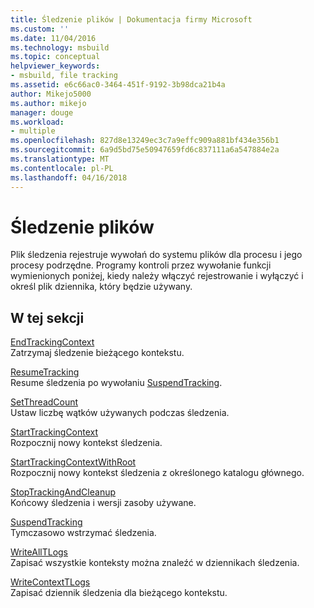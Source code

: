 ```yaml
---
title: Śledzenie plików | Dokumentacja firmy Microsoft
ms.custom: ''
ms.date: 11/04/2016
ms.technology: msbuild
ms.topic: conceptual
helpviewer_keywords:
- msbuild, file tracking
ms.assetid: e6c66ac0-3464-451f-9192-3b98dca21b4a
author: Mikejo5000
ms.author: mikejo
manager: douge
ms.workload:
- multiple
ms.openlocfilehash: 827d8e13249ec3c7a9effc909a881bf434e356b1
ms.sourcegitcommit: 6a9d5bd75e50947659fd6c837111a6a547884e2a
ms.translationtype: MT
ms.contentlocale: pl-PL
ms.lasthandoff: 04/16/2018
---
```

# <a name="file-tracking"></a>Śledzenie plików
Plik śledzenia rejestruje wywołań do systemu plików dla procesu i jego procesy podrzędne. Programy kontroli przez wywołanie funkcji wymienionych poniżej, kiedy należy włączyć rejestrowanie i wyłączyć i określ plik dziennika, który będzie używany.  
  
## <a name="in-this-section"></a>W tej sekcji  
 [EndTrackingContext](../msbuild/endtrackingcontext.md)  
 Zatrzymaj śledzenie bieżącego kontekstu.  
  
 [ResumeTracking](../msbuild/resumetracking.md)  
 Resume śledzenia po wywołaniu [SuspendTracking](../msbuild/suspendtracking.md).  
  
 [SetThreadCount](../msbuild/setthreadcount.md)  
 Ustaw liczbę wątków używanych podczas śledzenia.  
  
 [StartTrackingContext](../msbuild/starttrackingcontext.md)  
 Rozpocznij nowy kontekst śledzenia.  
  
 [StartTrackingContextWithRoot](../msbuild/starttrackingcontextwithroot.md)  
 Rozpocznij nowy kontekst śledzenia z określonego katalogu głównego.  
  
 [StopTrackingAndCleanup](../msbuild/stoptrackingandcleanup.md)  
 Końcowy śledzenia i wersji zasoby używane.  
  
 [SuspendTracking](../msbuild/suspendtracking.md)  
 Tymczasowo wstrzymać śledzenia.  
  
 [WriteAllTLogs](../msbuild/writealltlogs.md)  
 Zapisać wszystkie konteksty można znaleźć w dziennikach śledzenia.  
  
 [WriteContextTLogs](../msbuild/writecontexttlogs.md)  
 Zapisać dziennik śledzenia dla bieżącego kontekstu.